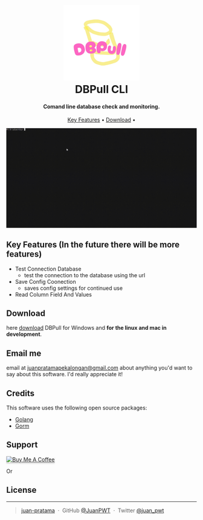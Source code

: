 <h1 align="center">
  <br>
  <a href="http://www.amitmerchant.com/electron-markdownify"><img src="assets/DBPull.png" alt="Markdownify" width="200"></a>
  <br>
     DBPull CLI
  <br>
</h1>

<h4 align="center">Comand line database check and monitoring.</h4>

<p align="center">
  <a href="#key-features">Key Features</a> •
  <a href="#download">Download</a> •
</p>

![screenshot](assets/demo_cli.gif)

## Key Features (In the future there will be more features)

- Test Connection Database
  - test the connection to the database using the url
- Save Config Coonection
  - saves config settings for continued use
- Read Column Field And Values

## Download

here [download](https://github.com/amitmerchant1990/electron-markdownify/releases/tag/v1.2.0) DBPull for Windows and **for the linux and mac in development**.

## Email me

email at <juanpratamapekalongan@gmail.com> about anything you'd want to say about this software. I'd really appreciate it!

## Credits

This software uses the following open source packages:

- [Golang](https://go.dev/)
- [Gorm](https://gorm.io/)

## Support

<a href="https://www.buymeacoffee.com/5Zn8Xh3l9" target="_blank"><img src="https://www.buymeacoffee.com/assets/img/custom_images/purple_img.png" alt="Buy Me A Coffee" style="height: 41px !important;width: 174px !important;box-shadow: 0px 3px 2px 0px rgba(190, 190, 190, 0.5) !important;-webkit-box-shadow: 0px 3px 2px 0px rgba(190, 190, 190, 0.5) !important;" ></a>

<p>Or</p>

## License

---

> [juan-pratama](https://juan-pratama.vercel.app/) &nbsp;&middot;&nbsp;
> GitHub [@JuanPWT](https://github.com/juanPWT) &nbsp;&middot;&nbsp;
> Twitter [@juan_pwt](https://twitter.com/juan_pwt)
